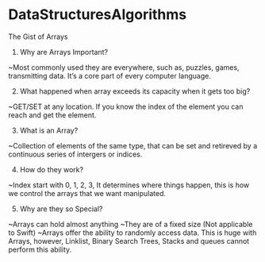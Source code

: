 # DataStructuresAlgorithms
 The Gist of Arrays

1. Why are Arrays Important?

~Most commonly used they are everywhere, such as, puzzles, games, transmitting data. It’s a core part of every computer language. 

2. What happened when array exceeds its capacity when it gets too big?

~GET/SET at any location. If you know the index of the element you can reach and get the element. 

3. What is an Array?

~Collection of elements of the same type, that can be set and retireved by a continuous series of intergers or indices.

4. How do they work? 

~Index start with 0, 1, 2, 3, It determines where things happen, this is how we control the arrays that we want manipulated. 

5. Why are they so Special?

~Arrays can hold almost anything
~They are of a fixed size (Not applicable to Swift)
~Arrays offer the ability to randomly access data. This is huge with Arrays, however, Linklist, Binary Search Trees, Stacks and queues cannot perform this ability. 

